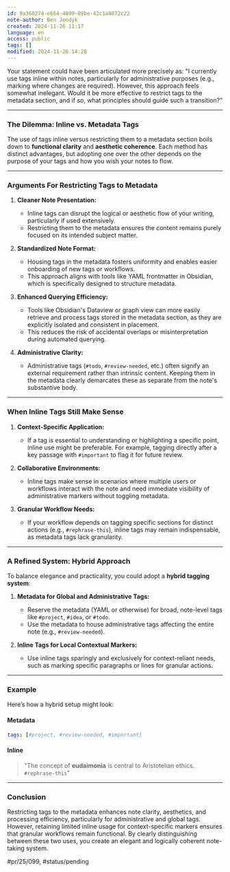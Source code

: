 ```yaml
---
id: 9a360274-e664-4899-89be-42c1a8872c22
note-author: Ben Jendyk
created: 2024-11-26 11:17
language: en
access: public
tags: []
modified: 2024-11-26 14:28
---
```


Your statement could have been articulated more precisely as: "I currently use tags inline within notes, particularly for administrative purposes (e.g., marking where changes are required). However, this approach feels somewhat inelegant. Would it be more effective to restrict tags to the metadata section, and if so, what principles should guide such a transition?"

---

### **The Dilemma: Inline vs. Metadata Tags**

The use of tags inline versus restricting them to a metadata section boils down to **functional clarity** and **aesthetic coherence**. Each method has distinct advantages, but adopting one over the other depends on the purpose of your tags and how you wish your notes to flow.

---

### **Arguments For Restricting Tags to Metadata**

1. **Cleaner Note Presentation:**
	- Inline tags can disrupt the logical or aesthetic flow of your writing, particularly if used extensively.
	- Restricting them to the metadata ensures the content remains purely focused on its intended subject matter.

2. **Standardized Note Format:**
	- Housing tags in the metadata fosters uniformity and enables easier onboarding of new tags or workflows.
	- This approach aligns with tools like YAML frontmatter in Obsidian, which is specifically designed to structure metadata.

3. **Enhanced Querying Efficiency:**
	- Tools like Obsidian's Dataview or graph view can more easily retrieve and process tags stored in the metadata section, as they are explicitly isolated and consistent in placement.
	- This reduces the risk of accidental overlaps or misinterpretation during automated querying.

4. **Administrative Clarity:**
	- Administrative tags (`#todo`, `#review-needed`, etc.) often signify an external requirement rather than intrinsic content. Keeping them in the metadata clearly demarcates these as separate from the note's substantive body.

---

### **When Inline Tags Still Make Sense**

1. **Context-Specific Application:**
	- If a tag is essential to understanding or highlighting a specific point, inline use might be preferable. For example, tagging directly after a key passage with `#important` to flag it for future review.

2. **Collaborative Environments:**
	- Inline tags make sense in scenarios where multiple users or workflows interact with the note and need immediate visibility of administrative markers without toggling metadata.

3. **Granular Workflow Needs:**
	- If your workflow depends on tagging specific sections for distinct actions (e.g., `#rephrase-this`), inline tags may remain indispensable, as metadata tags lack granularity.

---

### **A Refined System: Hybrid Approach**

To balance elegance and practicality, you could adopt a **hybrid tagging system**:
1. **Metadata for Global and Administrative Tags:**
	- Reserve the metadata (YAML or otherwise) for broad, note-level tags like `#project`, `#idea`, or `#todo`.
	- Use the metadata to house administrative tags affecting the entire note (e.g., `#review-needed`).

2. **Inline Tags for Local Contextual Markers:**
	- Use inline tags sparingly and exclusively for context-reliant needs, such as marking specific paragraphs or lines for granular actions.

---

### **Example**

Here’s how a hybrid setup might look:

#### Metadata

```yaml
tags: [#project, #review-needed, #important]
```

#### Inline

> "The concept of **eudaimonia** is central to Aristotelian ethics. `#rephrase-this`"

---

### **Conclusion**

Restricting tags to the metadata enhances note clarity, aesthetics, and processing efficiency, particularly for administrative and global tags. However, retaining limited inline usage for context-specific markers ensures that granular workflows remain functional. By clearly distinguishing between these two uses, you create an elegant and logically coherent note-taking system.


#pr/25/099, #status/pending